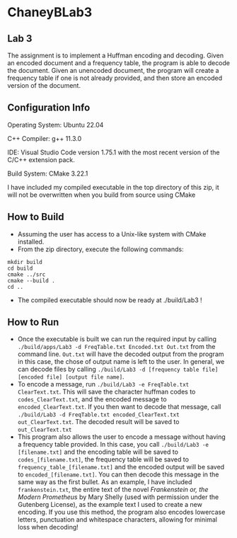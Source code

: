 # ChaneyBLab3

## Lab 3

The assignment is to implement a Huffman encoding and decoding. Given an encoded document and a frequency table, the program is able to decode the document. Given an unencoded document, the program will create a frequency table if one is not already provided, and then store an encoded version of the document.

## Configuration Info

Operating System: Ubuntu 22.04

C++ Compiler: g++ 11.3.0

IDE: Visual Studio Code version 1.75.1 with the most recent version of the C/C++ extension pack.

Build System: CMake 3.22.1

I have included my compiled executable in the top directory of this zip, it will not be overwritten when you build from source using CMake

## How to Build

- Assuming the user has access to a Unix-like system with CMake installed.
- From the zip directory, execute the following commands:

```
mkdir build
cd build
cmake ../src
cmake --build .
cd ..
```

- The compiled executable should now be ready at ./build/Lab3 !

## How to Run

- Once the executable is built we can run the required input by calling `./build/apps/Lab3 -d FreqTable.txt Encoded.txt Out.txt` from the command line. `Out.txt` will have the decoded output from the program in this case, the chose of output name is left to the user. In general, we can decode files by calling `./build/Lab3 -d [frequency table file] [encoded file] [output file name]`.
- To encode a message, run `./build/Lab3 -e FreqTable.txt ClearText.txt`. This will save the character huffman codes to `codes_ClearText.txt`, and the encoded message to `encoded_ClearText.txt`. If you then want to decode that message, call `./build/Lab3 -d FreqTable.txt encoded_ClearText.txt out_ClearText.txt`. The decoded result will be saved to `out_ClearText.txt`
- This program also allows the user to encode a message without having a frequency table provided. In this case, you call `./build/Lab3 -e [filename.txt]` and the encoding table will be saved to `codes_[filename.txt]`, the frequency table will be saved to `frequency_table_[filename.txt]` and the encoded output will be saved to `encoded_[filename.txt]`. You can then decode this message in the same way as the first bullet. As an example, I have included `frankenstein.txt`, the entire text of the novel _Frankenstein or, the Modern Prometheus_ by Mary Shelly (used with permission under the Gutenberg License), as the example text I used to create a new encoding. If you use this method, the program also encodes lowercase letters, punctuation and whitespace characters, allowing for minimal loss when decoding!
